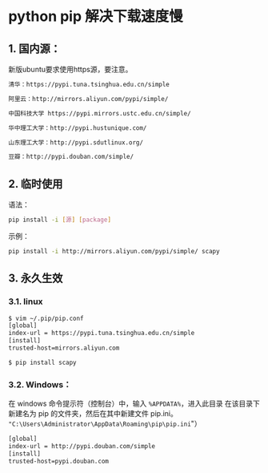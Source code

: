 #  python pip 解决下载速度慢

## 1. 国内源：
新版ubuntu要求使用https源，要注意。

```bash
清华：https://pypi.tuna.tsinghua.edu.cn/simple

阿里云：http://mirrors.aliyun.com/pypi/simple/

中国科技大学 https://pypi.mirrors.ustc.edu.cn/simple/

华中理工大学：http://pypi.hustunique.com/

山东理工大学：http://pypi.sdutlinux.org/ 

豆瓣：http://pypi.douban.com/simple/
```
## 2. 临时使用
语法：

```bash
pip install -i [源] [package]
```

示例：

```bash
pip install -i http://mirrors.aliyun.com/pypi/simple/ scapy
```
## 3. 永久生效
### 3.1. linux

```bash
$ vim ~/.pip/pip.conf 
[global]
index-url = https://pypi.tuna.tsinghua.edu.cn/simple
[install]
trusted-host=mirrors.aliyun.com
```

```bash
$ pip install scapy
```
### 3.2. Windows：

在 windows 命令提示符（控制台）中，输入 `%APPDATA%`，进入此目录
在该目录下新建名为 pip 的文件夹，然后在其中新建文件 pip.ini。
`"C:\Users\Administrator\AppData\Roaming\pip\pip.ini`"）

```bash
[global]
index-url = http://pypi.douban.com/simple
[install]
trusted-host=pypi.douban.com
```
